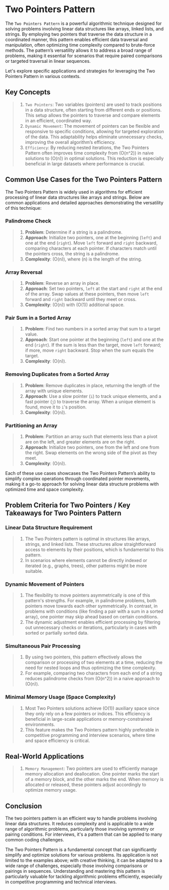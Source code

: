 # Two Pointers Pattern

The `Two Pointers Pattern` is a powerful algorithmic technique designed for solving problems involving linear data structures like arrays, linked lists, and strings. By employing two pointers that traverse the data structure in a coordinated manner, this pattern enables efficient data traversal and manipulation, often optimizing time complexity compared to brute-force methods. The pattern’s versatility allows it to address a broad range of problems, making it essential for scenarios that require paired comparisons or targeted traversal in linear sequences.

Let's explore specific applications and strategies for leveraging the Two Pointers Pattern in various contexts.

## Key Concepts

> 1. `Two Pointers`: Two variables (pointers) are used to track positions in a data structure, often starting from different ends or positions. This setup allows the pointers to traverse and compare elements in an efficient, coordinated way.
> 1. `Dynamic Movement`: The movement of pointers can be flexible and responsive to specific conditions, allowing for targeted exploration of the data. This adaptability helps eliminate unnecessary checks, improving the overall algorithm’s efficiency.
> 1. `Efficiency`: By reducing nested iterations, the Two Pointers Pattern often improves time complexity from \(O(n^2)\) in naive solutions to \(O(n)\) in optimal solutions. This reduction is especially beneficial in large datasets where performance is crucial.

## Common Use Cases for the Two Pointers Pattern

The Two Pointers Pattern is widely used in algorithms for efficient processing of linear data structures like arrays and strings. Below are common applications and detailed approaches demonstrating the versatility of this technique:

### Palindrome Check

> 1. **Problem**: Determine if a string is a palindrome.
> 1. **Approach**: Initialize two pointers, one at the beginning (`left`) and one at the end (`right`). Move `left` forward and `right` backward, comparing characters at each pointer. If characters match until the pointers cross, the string is a palindrome.
> 1. **Complexity**: \(O(n)\), where \(n\) is the length of the string.

### Array Reversal

> 1. **Problem**: Reverse an array in place.
> 1. **Approach**: Set two pointers, `left` at the start and `right` at the end of the array. Swap values at these pointers, then move `left` forward and `right` backward until they meet or cross.
> 1. **Complexity**: \(O(n)\) with \(O(1)\) additional space.

### Pair Sum in a Sorted Array

> 1. **Problem**: Find two numbers in a sorted array that sum to a target value.
> 1. **Approach**: Start one pointer at the beginning (`left`) and one at the end (`right`). If the sum is less than the target, move `left` forward; if more, move `right` backward. Stop when the sum equals the target.
> 1. **Complexity**: \(O(n)\).

### Removing Duplicates from a Sorted Array

> 1. **Problem**: Remove duplicates in place, returning the length of the array with unique elements.
> 1. **Approach**: Use a slow pointer (`i`) to track unique elements, and a fast pointer (`j`) to traverse the array. When a unique element is found, move it to `i`'s position.
> 1. **Complexity**: \(O(n)\).

### Partitioning an Array

> 1. **Problem**: Partition an array such that elements less than a pivot are on the left, and greater elements are on the right.
> 1. **Approach**: Initialize two pointers, one from the left and one from the right. Swap elements on the wrong side of the pivot as they meet.
> 1. **Complexity**: \(O(n)\).

Each of these use cases showcases the Two Pointers Pattern’s ability to simplify complex operations through coordinated pointer movements, making it a go-to approach for solving linear data structure problems with optimized time and space complexity.

## Problem Criteria for Two Pointers / Key Takeaways for Two Pointers Pattern

### Linear Data Structure Requirement

> 1. The Two Pointers pattern is optimal in structures like arrays, strings, and linked lists. These structures allow straightforward access to elements by their positions, which is fundamental to this pattern.
> 1. In scenarios where elements cannot be directly indexed or iterated (e.g., graphs, trees), other patterns might be more suitable.

### Dynamic Movement of Pointers

> 1. The flexibility to move pointers asymmetrically is one of this pattern's strengths. For example, in palindrome problems, both pointers move towards each other symmetrically. In contrast, in problems with conditions (like finding a pair with a sum in a sorted array), one pointer may skip ahead based on certain conditions.
> 1. The dynamic adjustment enables efficient processing by filtering out unnecessary checks or iterations, particularly in cases with sorted or partially sorted data.

### Simultaneous Pair Processing

> 1. By using two pointers, this pattern effectively allows the comparison or processing of two elements at a time, reducing the need for nested loops and thus optimizing the time complexity.
> 1. For example, comparing two characters from each end of a string reduces palindrome checks from \(O(n^2)\) in a naive approach to \(O(n)\).

### Minimal Memory Usage (Space Complexity)

> 1. Most Two Pointers solutions achieve \(O(1)\) auxiliary space since they only rely on a few pointers or indices. This efficiency is beneficial in large-scale applications or memory-constrained environments.
> 1. This feature makes the Two Pointers pattern highly preferable in competitive programming and interview scenarios, where time and space efficiency is critical.

## Real-World Applications

> 1. `Memory Management`: Two pointers are used to efficiently manage memory allocation and deallocation. One pointer marks the start of a memory block, and the other marks the end. When memory is allocated or released, these pointers adjust accordingly to optimize memory usage.

## Conclusion

The two pointers pattern is an efficient way to handle problems involving linear data structures. It reduces complexity and is applicable to a wide range of algorithmic problems, particularly those involving symmetry or pairing conditions. For interviews, it's a pattern that can be applied to many common coding challenges.

The Two Pointers Pattern is a fundamental concept that can significantly simplify and optimize solutions for various problems. Its application is not limited to the examples above; with creative thinking, it can be adapted to a wide range of challenges, especially those involving comparisons or pairings in sequences. Understanding and mastering this pattern is particularly valuable for tackling algorithmic problems efficiently, especially in competitive programming and technical interviews.
